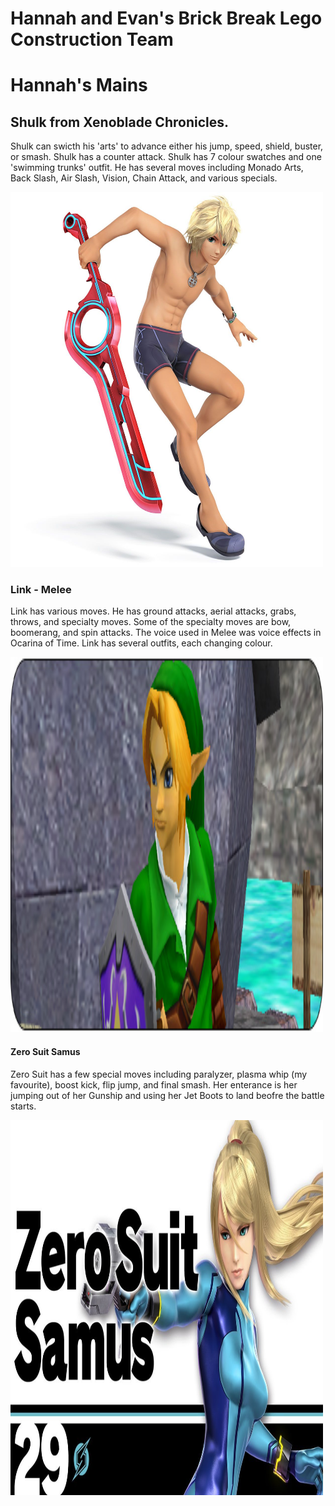 # Hannah and Evan's Brick Break Lego Construction Team
<!DOCTYPE html>
<html>
<head>
  <title>Hannah and Evan's Smash Bros. Team!</title>
</head>
<body>

<h1>Hannah's Mains</h1>
<h2>Shulk from Xenoblade Chronicles.</h2>
<p>Shulk can swicth his 'arts' to advance either his jump, speed, shield, buster, or smash. Shulk has a counter attack. Shulk has 7 colour swatches and one 'swimming trunks' outfit. He has several moves including Monado Arts, Back Slash, Air Slash, Vision, Chain Attack, and various specials. </p>
<img src="image_shulk.jpg" alt="Swim Trunks Shulk" width="500" height="600">

<h3>Link - Melee</h3>
<p>Link has various moves. He has ground attacks, aerial attacks, grabs, throws, and specialty moves. Some of the specialty moves are bow, boomerang, and spin attacks. The voice used in Melee was voice effects in Ocarina of Time. Link has several outfits, each changing colour. </p>
<img src="image_link.jpg" alt="Super Smash Bros. Melee - Link" width="500" height="600">

<h4>Zero Suit Samus</h4>
<p>Zero Suit has a few special moves including paralyzer, plasma whip (my favourite), boost kick, flip jump, and final smash. Her enterance is her jumping out of her Gunship and using her Jet Boots to land beofre the battle starts. </p>

<img src="image_zerosuit.jpg" alt="Zero Suit Samus" width="500" height="600">



</body>
</html>
